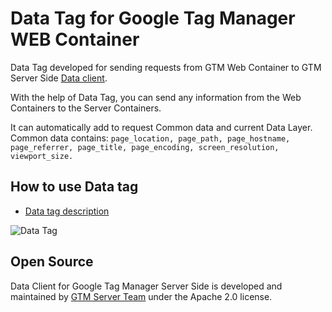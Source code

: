 # Data Tag for Google Tag Manager WEB Container

Data Tag developed for sending requests from GTM Web Container to GTM Server Side [Data client](https://github.com/gtm-server/data-client).

With the help of Data Tag, you can send any information from the Web Containers to the Server Containers.

It can automatically add to request Common data and current Data Layer.
Common data contains: `page_location, page_path, page_hostname, page_referrer, page_title, page_encoding, screen_resolution, viewport_size.`


## How to use Data tag

- [Data tag description](https://gtm-server.com/sending-data-from-google-tag-manager-web-container-to-the-server-container/)



![Data Tag](https://gtm-server.com/wp-content/uploads/2021/03/data-tag.png)

## Open Source

Data Client for Google Tag Manager Server Side is developed and maintained by [GTM Server Team](https://gtm-server.com/) under the Apache 2.0 license.
